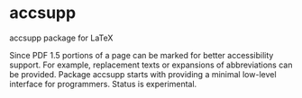 # accsupp

accsupp package for LaTeX



Since PDF 1.5 portions of a page can be marked for better
accessibility support.
For example, replacement texts or expansions of abbreviations can be
provided. Package accsupp starts with providing a minimal
low-level interface for programmers. Status is experimental.

